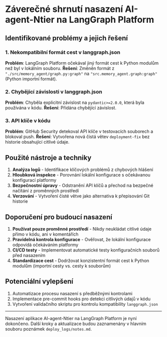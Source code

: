 # Záverečné shrnutí nasazení AI-agent-Ntier na LangGraph Platform

## Identifikované problémy a jejich řešení

### 1. Nekompatibilní formát cest v langgraph.json
**Problém**: LangGraph Platform očekával jiný formát cest k Python modulům než byl v lokálním souboru.
**Řešení**: Změněn formát z `"./src/memory_agent/graph.py:graph"` na `"src.memory_agent.graph:graph"` (Python importní formát).

### 2. Chybějící závislosti v langgraph.json
**Problém**: Chyběla explicitní závislost na `pydantic>=2.0.0`, která byla používána v kódu.
**Řešení**: Přidána chybějící závislost.

### 3. API klíče v kódu
**Problém**: GitHub Security detekoval API klíče v testovacích souborech a blokoval push.
**Řešení**: Vytvořena nová čistá větev `deployment-fix` bez historie obsahující citlivé údaje.

## Použité nástroje a techniky

1. **Analýza logů** - Identifikace klíčových problémů z chybových hlášení
2. **Hloubková inspekce** - Porovnání lokální konfigurace s očekávanou konfigurací platformy
3. **Bezpečnostní úpravy** - Odstranění API klíčů a přechod na bezpečné načítání z proměnných prostředí
4. **Verzování** - Vytvoření čisté větve jako alternativa k přepisování Git historie

## Doporučení pro budoucí nasazení

1. **Používat pouze proměnné prostředí** - Nikdy neukládat citlivé údaje přímo v kódu, ani v komentářích
2. **Pravidelná kontrola konfigurace** - Ověřovat, že lokální konfigurace odpovídá očekáváním platformy
3. **CI/CD testy** - Implementovat automatické testy konfiguračních souborů před nasazením
4. **Standardizace cest** - Dodržovat konzistentní formát cest k Python modulům (importní cesty vs. cesty k souborům)

## Potenciální vylepšení

1. Automatizace procesu nasazení s předběžnými kontrolami
2. Implementace pre-commit hooks pro detekci citlivých údajů v kódu
3. Vytvoření validačního skriptu pro kontrolu kompatibility `langgraph.json`

---

Nasazení aplikace AI-agent-Ntier na LangGraph Platform je nyní dokončeno. Další kroky a aktualizace budou zaznamenány v hlavním souboru poznámek `deploy_logs/notes.md`.
